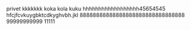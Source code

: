 privet  kkkkkkk
koka kola
kuku
hhhhhhhhhhhhhhhhhh45654545
hfcjfcvkuygbktcdkyghvbh.jkl
88888888888888888888888888888888
99999999999
11111

